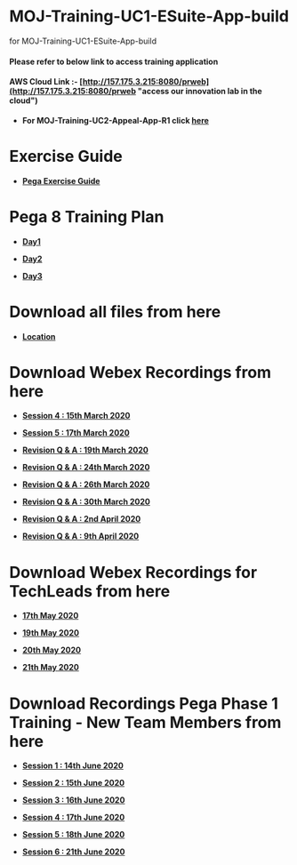 # MOJ-Training-UC1-ESuite-App-build
for MOJ-Training-UC1-ESuite-App-build

#### Please refer to below link to access training application 

#### AWS Cloud Link :- [http://157.175.3.215:8080/prweb](http://157.175.3.215:8080/prweb "access our innovation lab in the cloud")

* **For MOJ-Training-UC2-Appeal-App-R1 click [here](https://github.com/eai-systems/MOJ-Training-UC2-Appeal-App-R1 "Click here to go")**

# Exercise Guide

* **[Pega Exercise Guide](https://1drv.ms/w/s!AltO6Pkun9hUp2Z268rgTKMQkflq?e=l1vi1W "Click here to view")**

# Pega 8 Training Plan
* **[Day1](https://1drv.ms/p/s!AltO6Pkun9hUp2fSOzo3vSbx0Z9x?e=tHZNL0 "Click here to view")**

* **[Day2](https://1drv.ms/p/s!AltO6Pkun9hUp2mFkpPQQyaPjQy8?e=LniJMj "Click here to view")**
 
* **[Day3](https://1drv.ms/p/s!AltO6Pkun9hUp2hhzf8nkiVzfwWM?e=QmhLQb "Click here to view")**

# Download all files from here
* **[Location](https://github.com/eai-systems/MOJ-Training-UC1-ESuite-App-build/tree/master/Files/trainingGuide "Click here to go")**

# Download Webex Recordings from here
* **[Session 4 : 15th March 2020](https://1drv.ms/u/s!AvVEPrDDwal9i-lJT3-w1CwDyZSc8Q?e=QvvVGC "Click here to go")**
   
* **[Session 5 : 17th March 2020](https://1drv.ms/u/s!AvVEPrDDwal9i-lK7lAB7j0pZ_8bYw?e=anRyQq "Click here to go")**
   
* **[Revision Q & A : 19th March 2020](https://1drv.ms/u/s!AvVEPrDDwal9i-lMs6ruAbDgCVAZdw?e=e3hhpv "Click here to go")**
   
* **[Revision Q & A : 24th March 2020](https://1drv.ms/u/s!AvVEPrDDwal9i-lNeiFs43m9jNxoWw?e=KY1Lei "Click here to go")**
   
* **[Revision Q & A : 26th March 2020](https://1drv.ms/u/s!AvVEPrDDwal9i-lOi3G2_XvUs6tARg?e=vfYZ1q "Click here to go")**
   
* **[Revision Q & A : 30th March 2020](https://1drv.ms/u/s!AvVEPrDDwal9i-lLnS9K_yanendc-A?e=iazXKp "Click here to go")**
   
* **[Revision Q & A : 2nd April 2020](https://1drv.ms/u/s!AvVEPrDDwal9i-tU3hSuAcrD5jR7Hg?e=8zR0Ov "Click here to go")**
   
* **[Revision Q & A : 9th April 2020](https://1drv.ms/u/s!AvVEPrDDwal9i-tV8chIPSuRgukedA?e=LVwXOP "Click here to go")**

# Download Webex Recordings for TechLeads from here

* **[17th May 2020](https://1drv.ms/v/s!AvVEPrDDwal9jIZZ_4dX7arUysePwA?e=izfslP "Click here to go")**

* **[19th May 2020](https://1drv.ms/v/s!AvVEPrDDwal9jIkbBXkLotEGl1vbgg?e=4rwZlA "Click here to go")**

* **[20th May 2020](https://1drv.ms/v/s!AvVEPrDDwal9jJIWCR-6yFM7u0-zrA?e=k3GIi0 "Click here to go")**

* **[21th May 2020](https://1drv.ms/v/s!AvVEPrDDwal9jJMWljIylcpFArUuzQ?e=IV6l5C "Click here to go")**

# Download Recordings Pega Phase 1 Training - New Team Members from here

* **[Session 1 : 14th June 2020](https://1drv.ms/v/s!AvVEPrDDwal9jJhxS5qB-B8xlILq1A?e=4J9yeb "Click here to go")**

* **[Session 2 : 15th June 2020](https://1drv.ms/v/s!AvVEPrDDwal9jJhymQBe5qwbkRogmQ?e=qJcGBN "Click here to go")**

* **[Session 3 : 16th June 2020](https://1drv.ms/v/s!AvVEPrDDwal9jJhzntTxI3_lBfkZhA?e=ZjJAMP "Click here to go")**

* **[Session 4 : 17th June 2020](https://1drv.ms/v/s!AvVEPrDDwal9jJh7H79wI6ZGwopaIg?e=iaTrYY "Click here to go")**

* **[Session 5 : 18th June 2020](https://1drv.ms/v/s!AvVEPrDDwal9jJh_FACVMmsdjAvfig?e=vIXe4a "Click here to go")**

* **[Session 6 : 21th June 2020](https://1drv.ms/v/s!AvVEPrDDwal9jJkdJqvDBjvs07hcFg?e=MuA1xg "Click here to go")**
